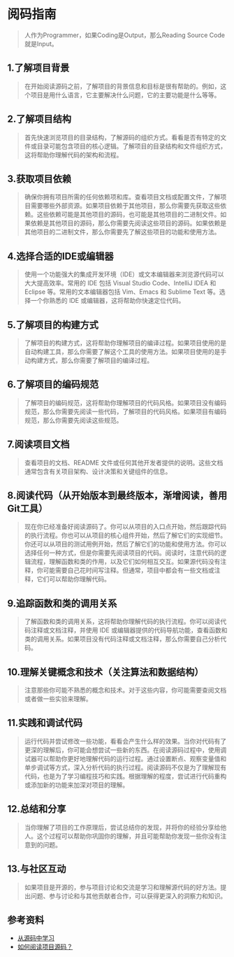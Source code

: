 # 阅码指南

> 人作为Programmer，如果Coding是Output，那么Reading Source Code就是Input。

## 1.了解项目背景

> 在开始阅读源码之前，了解项目的背景信息和目标是很有帮助的。例如，这个项目是用什么语言，它主要解决什么问题，它的主要功能是什么等等。

## 2.了解项目结构

> 首先快速浏览项目的目录结构，了解源码的组织方式。看看是否有特定的文件或目录可能包含项目的核心逻辑。了解项目的目录结构和文件组织方式，这将帮助你理解代码的架构和流程。

## 3.获取项目依赖

> 确保你拥有项目所需的任何依赖项和库。查看项目文档或配置文件，了解项目需要哪些外部资源。如果项目依赖于其他项目，那么你需要先获取这些依赖。这些依赖可能是其他项目的源码，也可能是其他项目的二进制文件。如果依赖是其他项目的源码，那么你需要先阅读这些项目的源码。如果依赖是其他项目的二进制文件，那么你需要先了解这些项目的功能和使用方法。

## 4.选择合适的IDE或编辑器

> 使用一个功能强大的集成开发环境（IDE）或文本编辑器来浏览源代码可以大大提高效率。常用的 IDE 包括 Visual Studio Code、IntelliJ IDEA 和 Eclipse 等。常用的文本编辑器包括 Vim、Emacs 和 Sublime Text 等。选择一个你熟悉的 IDE 或编辑器，这将帮助你快速定位代码。

## 5.了解项目的构建方式

> 了解项目的构建方式，这将帮助你理解项目的编译过程。如果项目使用的是自动构建工具，那么你需要了解这个工具的使用方法。如果项目使用的是手动构建方式，那么你需要了解项目的编译过程。

## 6.了解项目的编码规范

> 了解项目的编码规范，这将帮助你理解项目的代码风格。如果项目没有编码规范，那么你需要先阅读一些代码，了解项目的代码风格。如果项目有编码规范，那么你需要先阅读这些规范。

## 7.阅读项目文档

> 查看项目的文档、README 文件或任何其他开发者提供的说明。这些文档通常包含有关项目架构、设计决策和关键组件的信息。

## 8.阅读代码（从开始版本到最终版本，渐增阅读，善用Git工具）

> 现在你已经准备好阅读源码了。你可以从项目的入口点开始，然后跟踪代码的执行流程。你也可以从项目的核心组件开始，然后了解它们的实现细节。你还可以从项目的测试用例开始，然后了解它们的功能和使用方法。你可以选择任何一种方式，但是你需要先阅读项目的代码。阅读时，注意代码的逻辑流程，理解函数和类的作用，以及它们如何相互交互。如果源代码没有注释，你可能需要自己花时间写注释。但通常，项目中都会有一些文档或注释，它们可以帮助你理解代码。

## 9.追踪函数和类的调用关系

> 了解函数和类的调用关系，这将帮助你理解代码的执行流程。你可以阅读代码注释或文档注释，并使用 IDE 或编辑器提供的代码导航功能，查看函数和类的调用关系。如果项目没有代码注释或文档注释，那么你需要自己分析代码。

## 10.理解关键概念和技术（关注算法和数据结构）

> 注意那些你可能不熟悉的概念和技术。对于这些内容，你可能需要查阅文档或者做一些实验来理解。

## 11.实践和调试代码

> 运行代码并尝试修改一些功能，看看会产生什么样的效果。当你对代码有了更深的理解后，你可能会想尝试一些新的东西。在阅读源码过程中，使用调试器可以帮助你更好地理解代码的运行过程。通过设置断点、观察变量值和单步调试等方式，深入分析代码的执行过程。阅读源码不仅是为了理解现有代码，也是为了学习编程技巧和实践。根据理解的程度，尝试进行代码重构或添加新的功能来加深对项目的理解。

## 12.总结和分享

> 当你理解了项目的工作原理后，尝试总结你的发现，并将你的经验分享给他人。这个过程可以帮助你巩固你的理解，并且可能帮助你发现一些你没有注意到的问题。

## 13.与社区互动

> 如果项目是开源的，参与项目讨论和交流是学习和理解源代码的好方法。提出问题、参与讨论和与其他贡献者合作，可以获得更深入的洞察力和知识。

## 参考资料

- [从源码中学习](./从源码中学习.pdf)
- [如何阅读项目源码？](./如何阅读项目源码？.pdf)

